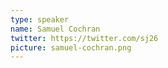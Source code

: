 ```yaml
---
type: speaker
name: Samuel Cochran
twitter: https://twitter.com/sj26
picture: samuel-cochran.png
---
```

